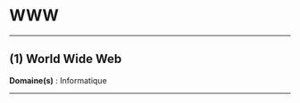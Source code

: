 # WWW

--------------------

## (1) World Wide Web

**Domaine(s)** : Informatique

--------------------